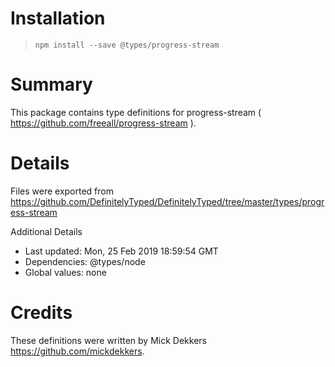 # Installation
> `npm install --save @types/progress-stream`

# Summary
This package contains type definitions for progress-stream ( https://github.com/freeall/progress-stream ).

# Details
Files were exported from https://github.com/DefinitelyTyped/DefinitelyTyped/tree/master/types/progress-stream

Additional Details
 * Last updated: Mon, 25 Feb 2019 18:59:54 GMT
 * Dependencies: @types/node
 * Global values: none

# Credits
These definitions were written by Mick Dekkers <https://github.com/mickdekkers>.
